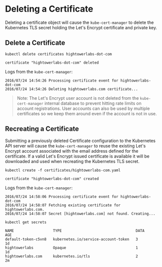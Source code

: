 # Deleting a Certificate

Deleting a certificate object will cause the `kube-cert-manager` to delete the Kubernetes TLS secret holding the Let's Encrypt certificate and private key.

## Delete a Certificate

```
kubectl delete certificates hightowerlabs-dot-com
```
```
certificate "hightowerlabs-dot-com" deleted
```

Logs from the `kube-cert-manager`:

```
2016/07/24 14:54:26 Processing certificate event for hightowerlabs-dot-com
2016/07/24 14:54:26 Deleting hightowerlabs.com certificate...
```

> Note: The Let's Encrypt user account is not deleted from the `kube-cert-manager` internal database to prevent hitting rate limits on account registrations. User accounts can also be used by multiple certificates so we keep them around even if the account is not in use.

## Recreating a Certificate

Submitting a previously deleted Certificate configuration to the Kubernetes API server will cause the `kube-cert-manager` to reuse the existing Let's Encrypt account associated with the email address defined for the certificate. If a valid Let's Encrypt issued certificate is available it will be downloaded and used when recreating the Kubernetes TLS secret.

```
kubectl create -f certificates/hightowerlabs-com.yaml
```
```
certificate "hightowerlabs-dot-com" created
```

Logs from the `kube-cert-manager`:

```
2016/07/24 14:58:06 Processing certificate event for hightowerlabs-dot-com
2016/07/24 14:58:07 Fetching existing certificate for hightowerlabs.com.
2016/07/24 14:58:07 Secret [hightowerlabs.com] not found. Creating...
```

```
kubectl get secrets
```
```
NAME                  TYPE                                  DATA      AGE
default-token-c5vn8   kubernetes.io/service-account-token   3         1d
hightowerlabs         Opaque                                1         1d
hightowerlabs.com     kubernetes.io/tls                     2         2m
```